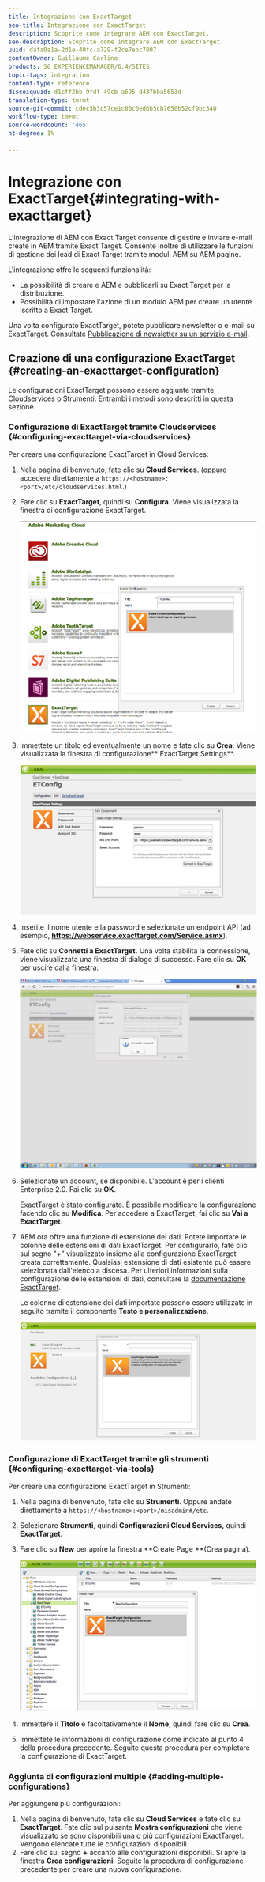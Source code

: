 ```yaml
---
title: Integrazione con ExactTarget
seo-title: Integrazione con ExactTarget
description: Scoprite come integrare AEM con ExactTarget.
seo-description: Scoprite come integrare AEM con ExactTarget.
uuid: dafa0a1a-2d1e-40fc-a729-f2ce7ebc7807
contentOwner: Guillaume Carlino
products: SG_EXPERIENCEMANAGER/6.4/SITES
topic-tags: integration
content-type: reference
discoiquuid: d1cff2bb-9fdf-49cb-a695-d437bba5653d
translation-type: tm+mt
source-git-commit: cdec5b3c57ce1c80c0ed6b5cb7650b52cf9bc340
workflow-type: tm+mt
source-wordcount: '465'
ht-degree: 1%

---
```



# Integrazione con ExactTarget{#integrating-with-exacttarget}

L’integrazione di AEM con Exact Target consente di gestire e inviare e-mail create in AEM tramite Exact Target. Consente inoltre di utilizzare le funzioni di gestione dei lead di Exact Target tramite moduli AEM su AEM pagine.

L&#39;integrazione offre le seguenti funzionalità:

* La possibilità di creare e AEM e pubblicarli su Exact Target per la distribuzione.
* Possibilità di impostare l&#39;azione di un modulo AEM per creare un utente iscritto a Exact Target.

Una volta configurato ExactTarget, potete pubblicare newsletter o e-mail su ExactTarget. Consultate [Pubblicazione di newsletter su un servizio e-mail](/help/sites-authoring/personalization.md).

## Creazione di una configurazione ExactTarget {#creating-an-exacttarget-configuration}

Le configurazioni ExactTarget possono essere aggiunte tramite Cloudservices o Strumenti. Entrambi i metodi sono descritti in questa sezione.

### Configurazione di ExactTarget tramite Cloudservices {#configuring-exacttarget-via-cloudservices}

Per creare una configurazione ExactTarget in Cloud Services:

1. Nella pagina di benvenuto, fate clic su **Cloud Services**. (oppure accedere direttamente a `https://<hostname>:<port>/etc/cloudservices.html`.)
1. Fare clic su **ExactTarget**, quindi su **Configura**. Viene visualizzata la finestra di configurazione ExactTarget.

   ![chlimage_1-182](assets/chlimage_1-182.png)

1. Immettete un titolo ed eventualmente un nome e fate clic su **Crea**. Viene visualizzata la finestra di configurazione** ExactTarget Settings**.

   ![chlimage_1-31](assets/chlimage_1-31.jpeg)

1. Inserite il nome utente e la password e selezionate un endpoint API (ad esempio, **https://webservice.exacttarget.com/Service.asmx**).
1. Fate clic su **Connetti a ExactTarget.** Una volta stabilita la connessione, viene visualizzata una finestra di dialogo di successo. Fare clic su **OK** per uscire dalla finestra.

   ![chlimage_1-32](assets/chlimage_1-32.jpeg)

1. Selezionate un account, se disponibile. L&#39;account è per i clienti Enterprise 2.0. Fai clic su **OK**.

   ExactTarget è stato configurato. È possibile modificare la configurazione facendo clic su **Modifica**. Per accedere a ExactTarget, fai clic su **Vai a ExactTarget**.

1. AEM ora offre una funzione di estensione dei dati. Potete importare le colonne delle estensioni di dati ExactTarget. Per configurarlo, fate clic sul segno &quot;+&quot; visualizzato insieme alla configurazione ExactTarget creata correttamente. Qualsiasi estensione di dati esistente può essere selezionata dall&#39;elenco a discesa. Per ulteriori informazioni sulla configurazione delle estensioni di dati, consultare la [documentazione ExactTarget](https://help.exacttarget.com/en/documentation/exacttarget/subscribers/data_extensions_and_data_relationships).

   Le colonne di estensione dei dati importate possono essere utilizzate in seguito tramite il componente **Testo e personalizzazione**.

   ![chlimage_1-33](assets/chlimage_1-33.jpeg)

### Configurazione di ExactTarget tramite gli strumenti {#configuring-exacttarget-via-tools}

Per creare una configurazione ExactTarget in Strumenti:

1. Nella pagina di benvenuto, fate clic su **Strumenti**. Oppure andate direttamente a `https://<hostname>:<port>/misadmin#/etc`.
1. Selezionare **Strumenti**, quindi **Configurazioni Cloud Services,** quindi **ExactTarget**.
1. Fare clic su **New** per aprire la finestra **Create Page **(Crea pagina).

   ![chlimage_1-34](assets/chlimage_1-34.jpeg)

1. Immettere il **Titolo** e facoltativamente il **Nome**, quindi fare clic su **Crea**.
1. Immettete le informazioni di configurazione come indicato al punto 4 della procedura precedente. Seguite questa procedura per completare la configurazione di ExactTarget.

### Aggiunta di configurazioni multiple {#adding-multiple-configurations}

Per aggiungere più configurazioni:

1. Nella pagina di benvenuto, fate clic su **Cloud Services** e fate clic su **ExactTarget**. Fate clic sul pulsante **Mostra configurazioni** che viene visualizzato se sono disponibili una o più configurazioni ExactTarget. Vengono elencate tutte le configurazioni disponibili.
1. Fare clic sul segno **+** accanto alle configurazioni disponibili. Si apre la finestra **Crea configurazioni**. Seguite la procedura di configurazione precedente per creare una nuova configurazione.

